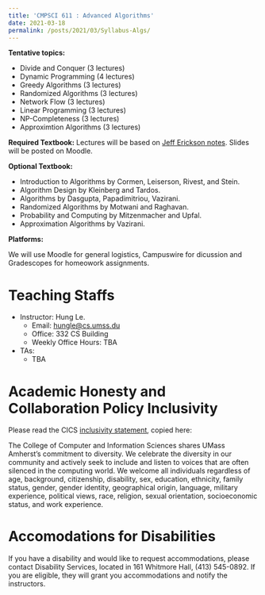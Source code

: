 ```yaml
---
title: 'CMPSCI 611 : Advanced Algorithms'
date: 2021-03-18
permalink: /posts/2021/03/Syllabus-Algs/
---
```


**Tentative topics:**

- Divide and Conquer (3 lectures)
- Dynamic Programming (4 lectures)
- Greedy Algorithms (3 lectures)
- Randomized Algorithms (3 lectures)
- Network Flow (3 lectures)
- Linear Programming (3 lectures)
- NP-Completeness (3 lectures)
- Approximtion Algorithms (3 lectures)

**Required Textbook:** Lectures will be based on [Jeff Erickson notes](http://jeffe.cs.illinois.edu/teaching/algorithms/).  Slides will be posted on Moodle.  

**Optional Textbook:**
   
-  Introduction to Algorithms by Cormen, Leiserson, Rivest, and Stein.
- Algorithm Design by Kleinberg and Tardos.
- Algorithms by Dasgupta, Papadimitriou, Vazirani.
- Randomized Algorithms by Motwani and Raghavan.
- Probability and Computing by Mitzenmacher and Upfal.
- Approximation Algorithms by Vazirani.

**Platforms:**

We will use Moodle for general logistics, Campuswire for dicussion and Gradescopes for homeowork assignments.


# Teaching Staffs

- Instructor: Hung Le.
    - Email: hungle@cs.umss.du
   - Office: 332 CS Building
   - Weekly Office Hours: TBA
- TAs:
    - TBA

# Academic Honesty and Collaboration Policy Inclusivity

Please read the CICS [inclusivity statement](https://www.cics.umass.edu/diversity), copied here:

The College of Computer and Information Sciences shares UMass Amherst’s commitment to diversity. We celebrate the diversity in our community and actively seek to include and listen to voices that are often silenced in the computing world. We welcome all individuals regardless of age, background, citizenship, disability, sex, education, ethnicity, family status, gender, gender identity, geographical origin, language, military experience, political views, race, religion, sexual orientation, socioeconomic status, and work experience. 

# Accomodations for Disabilities

If you have a disability and would like to request accommodations, please contact Disability Services, located in 161 Whitmore Hall, (413) 545-0892. If you are eligible, they will grant you accommodations and notify the instructors.
